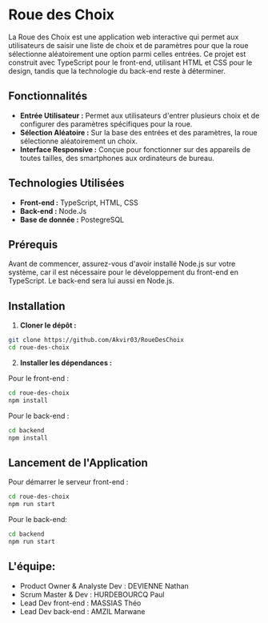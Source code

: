 
# Roue des Choix

La Roue des Choix est une application web interactive qui permet aux utilisateurs de saisir une liste de choix et de paramètres pour que la roue sélectionne aléatoirement une option parmi celles entrées. Ce projet est construit avec TypeScript pour le front-end, utilisant HTML et CSS pour le design, tandis que la technologie du back-end reste à déterminer.

## Fonctionnalités

- **Entrée Utilisateur :** Permet aux utilisateurs d'entrer plusieurs choix et de configurer des paramètres spécifiques pour la roue.
- **Sélection Aléatoire :** Sur la base des entrées et des paramètres, la roue sélectionne aléatoirement un choix.
- **Interface Responsive :** Conçue pour fonctionner sur des appareils de toutes tailles, des smartphones aux ordinateurs de bureau.

## Technologies Utilisées

- **Front-end :** TypeScript, HTML, CSS
- **Back-end :** Node.Js
- **Base de donnée :** PostegreSQL

## Prérequis

Avant de commencer, assurez-vous d'avoir installé Node.js sur votre système, car il est nécessaire pour le développement du front-end en TypeScript.
Le back-end sera lui aussi en Node.js.

## Installation

1. **Cloner le dépôt :**

```bash
git clone https://github.com/Akvir03/RoueDesChoix
cd roue-des-choix
```

2. **Installer les dépendances :**

Pour le front-end :

```bash
cd roue-des-choix
npm install
```

Pour le back-end :

```bash
cd backend
npm install
```

## Lancement de l'Application

Pour démarrer le serveur front-end :

```bash
cd roue-des-choix
npm run start
```

Pour le back-end:
```bash
cd backend
npm run start
```

## L'équipe:

- Product Owner & Analyste Dev : DEVIENNE Nathan
- Scrum Master & Dev : HURDEBOURCQ Paul
- Lead Dev front-end : MASSIAS Théo
- Lead Dev back-end : AMZIL Marwane
